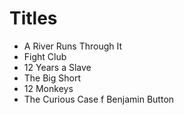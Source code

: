 # Titles

- A River Runs Through It
- Fight Club
- 12 Years a Slave
- The Big Short
- 12 Monkeys
- The Curious Case f Benjamin Button